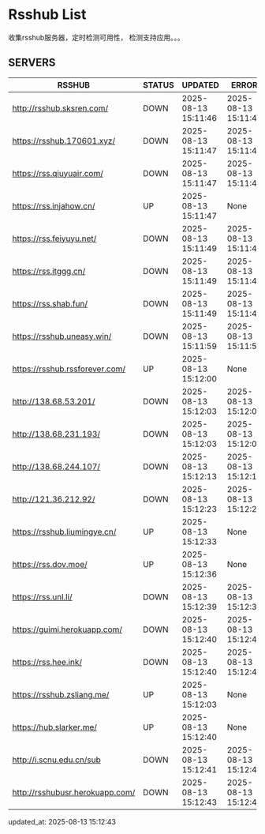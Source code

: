 # Rsshub List

收集rsshub服务器，定时检测可用性， 检测支持应用。。。


## SERVERS

|  RSSHUB   | STATUS  | UPDATED  | ERROR  | TWITTER |  
|  ----  | ----  | ----  | ----  | ---- |  
| http://rsshub.sksren.com/ | DOWN | 2025-08-13 15:11:46 | 2025-08-13 15:11:46 |  
| https://rsshub.170601.xyz/ | DOWN | 2025-08-13 15:11:47 | 2025-08-13 15:11:47 |  
| https://rss.qiuyuair.com/ | DOWN | 2025-08-13 15:11:47 | 2025-08-13 15:11:47 |  
| https://rss.injahow.cn/ | UP | 2025-08-13 15:11:47 | None ||  
| https://rss.feiyuyu.net/ | DOWN | 2025-08-13 15:11:49 | 2025-08-13 15:11:49 |  
| https://rss.itggg.cn/ | DOWN | 2025-08-13 15:11:49 | 2025-08-13 15:11:49 |  
| https://rss.shab.fun/ | DOWN | 2025-08-13 15:11:49 | 2025-08-13 15:11:49 |  
| https://rsshub.uneasy.win/ | DOWN | 2025-08-13 15:11:59 | 2025-08-13 15:11:59 |  
| https://rsshub.rssforever.com/ | UP | 2025-08-13 15:12:00 | None ||  
| http://138.68.53.201/ | DOWN | 2025-08-13 15:12:03 | 2025-08-13 15:12:03 |  
| http://138.68.231.193/ | DOWN | 2025-08-13 15:12:03 | 2025-08-13 15:12:03 |  
| http://138.68.244.107/ | DOWN | 2025-08-13 15:12:13 | 2025-08-13 15:12:13 |  
| http://121.36.212.92/ | DOWN | 2025-08-13 15:12:23 | 2025-08-13 15:12:23 |  
| https://rsshub.liumingye.cn/ | UP | 2025-08-13 15:12:33 | None ||  
| https://rss.dov.moe/ | UP | 2025-08-13 15:12:36 | None ||  
| https://rss.unl.li/ | DOWN | 2025-08-13 15:12:39 | 2025-08-13 15:12:39 |  
| https://guimi.herokuapp.com/ | DOWN | 2025-08-13 15:12:40 | 2025-08-13 15:12:40 |  
| https://rss.hee.ink/ | DOWN | 2025-08-13 15:12:40 | 2025-08-13 15:12:40 |  
| https://rsshub.zsliang.me/ | UP | 2025-08-13 15:12:03 | None |OK|  
| https://hub.slarker.me/ | UP | 2025-08-13 15:12:40 | None ||  
| http://i.scnu.edu.cn/sub | DOWN | 2025-08-13 15:12:41 | 2025-08-13 15:12:41 |  
| http://rsshubusr.herokuapp.com/ | DOWN | 2025-08-13 15:12:43 | 2025-08-13 15:12:43 |  
  

updated_at: 2025-08-13 15:12:43  
